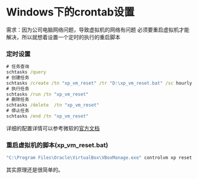 # Windows下的crontab设置

需求：因为公司电脑网络问题，导致虚拟机的网络有问题
必须要重启虚拟机才能解决，所以就想着设置一个定时的执行的重启脚本


### 定时设置

```bat
# 任务查询
schtasks /query
# 创建任务
schtasks /create /tn "xp_vm_reset" /tr "D:\xp_vm_reset.bat" /sc hourly /mo 1
# 执行任务
schtasks /run /tn "xp_vm_reset"
# 删除任务
schtasks /delete  /tn "xp_vm_reset"
# 停止任务
schtasks /end /tn "xp_vm_reset"
```

详细的配置详情可以参考微软的[官方文档](https://technet.microsoft.com/en-us/library/cc721871(v=ws.11).aspx)


### 重启虚拟机的脚本(xp_vm_reset.bat)
```bat
"C:\Program Files\Oracle\VirtualBox\VBoxManage.exe" controlvm xp reset
```

其实原理还是很简单的。